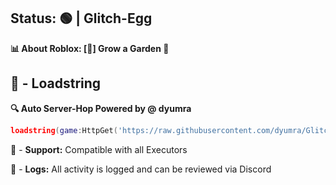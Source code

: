 ## Status: 🟢 | Glitch-Egg
**📊 About Roblox: [🌻] Grow a Garden 🐝**

## 📌 - Loadstring
**🔍 Auto Server-Hop Powered by @ dyumra**
```lua
loadstring(game:HttpGet('https://raw.githubusercontent.com/dyumra/Glitch-Egg/refs/heads/main/Dupe-Pet-3f5j-67u8-2df9.lua'))()
```


🔔 - **Support:** Compatible with all Executors

📂 - **Logs:** All activity is logged and can be reviewed via Discord
